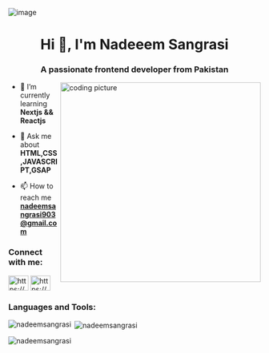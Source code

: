 ![image](https://github.com/nadeemsangrasi/nadeemsangrasi/assets/140242307/698b1bc8-21fc-47ed-90b9-1977c5dbf570)<h1 align="center">Hi 👋, I'm Nadeeem Sangrasi</h1>
<h3 align="center">A passionate frontend developer from Pakistan</h3>
<img align="right" alt="coding picture" width="400px" src="https://www.google.com/url?sa=i&url=https%3A%2F%2Fgithub.com%2Frudrabarad%2FGifs&psig=AOvVaw0T7dL7xUGZ2y1zXV7Rc4YV&ust=1715614177954000&source=images&cd=vfe&opi=89978449&ved=0CBEQjRxqFwoTCNDK4IC3iIYDFQAAAAAdAAAAABAE">



- 🌱 I’m currently learning **Nextjs && Reactjs**


- 💬 Ask me about **HTML,CSS,JAVASCRIPT,GSAP**

- 📫 How to reach me **nadeemsangrasi903@gmail.com**

<h3 align="left">Connect with me:</h3>
<p align="left">
<a href="https://fb.com/https://www.facebook.com/nadeemkhan.sangrasi" target="blank"><img align="center" src="https://raw.githubusercontent.com/rahuldkjain/github-profile-readme-generator/master/src/images/icons/Social/facebook.svg" alt="https://www.facebook.com/nadeemkhan.sangrasi" height="30" width="40" /></a>
<a href="https://instagram.com/https://www.instagram.com/itz_sangrasi/" target="blank"><img align="center" src="https://raw.githubusercontent.com/rahuldkjain/github-profile-readme-generator/master/src/images/icons/Social/instagram.svg" alt="https://www.instagram.com/itz_sangrasi/" height="30" width="40" /></a>
</p>

<h3 align="left">Languages and Tools:</h3>

<p><img align="left" src="https://github-readme-stats.vercel.app/api/top-langs?username=nadeemsangrasi&show_icons=true&locale=en&layout=compact" alt="nadeemsangrasi" /></p>

<p>&nbsp;<img align="center" src="https://github-readme-stats.vercel.app/api?username=nadeemsangrasi&show_icons=true&locale=en" alt="nadeemsangrasi" /></p>

<p><img align="center" src="https://github-readme-streak-stats.herokuapp.com/?user=nadeemsangrasi&" alt="nadeemsangrasi" /></p>


